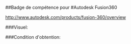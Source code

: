 ##Badge de compétence pour 
#Autodesk Fusion360

http://www.autodesk.com/products/fusion-360/overview

###Visuel:

###Condition d'obtention:

